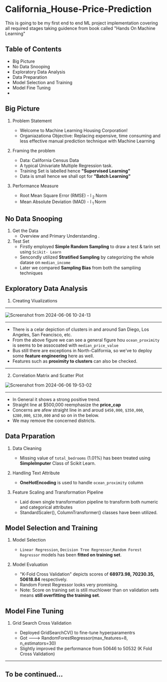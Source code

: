 # California_House-Price-Prediction
This is going to be my first end to end ML project implementation covering all required stages taking guidence from book called "Hands On Machine Learning"

## Table of Contents
- Big Picture
- No Data Snooping
- Exploratory Data Analysis
- Data Preparation
- Model Selection and Training
- Model Fine Tuning
- 


## Big Picture

1. Problem Statement
   - Welcome to Machine Learning Housing Corporation!
   -  Organiazationa Objective: Replacing expensive, time consuming and less effective manual prediction technique with Machine Learning
  
2. Framing the problem
   - Data: California Census Data 
   - A typical Univariate Multiple Regression task.
   - Training Set is labelled hence **"Supervised Learning"**
   - Data is small hence we shall opt for **"Batch Learning"**

2. Performance Measure
   - Root Mean Square Error (RMSE) - l<sub> 2 </sub> Norm
   - Mean Absolute Deviation (MAD) - l<sub> 1 </sub> Norm

## No Data Snooping

1. Get the Data
   - Overview and Primary Understanding .
2. Test Set
   - Firstly employed **Simple Random Sampling** to draw a test & tarin set using `Scikit- Learn`
   - Sencondly utilized **Stratified Sampling** by categorizing the whole datase on `median_income`
   - Later we compared **Sampling Bias** from both the sampliing techniques


## Exploratory Data Analysis

1. Creating Viualizations
  ***
  ![Screenshot from 2024-06-06 10-24-13](https://github.com/pb319/California_House-Price-Prediction/assets/66114329/bf2a3d13-60e8-4af4-9cf3-01ed0fb864bc)

  ***
   * There is a celar depiction of clusters in and around San Diego, Los Angeles, San Feancisco, etc.
   * From the above figure we can see a general figure hou `ocean_proximity` is seems to be assocoated with `median_price_value`
   *  Bus still there are exceptions in North-California, so we've to deploy some **feature engineering** here as well.
   * Features such as **proximity to clusters** can also be checked.

  ***
 2. Correlation Matrix and Scatter Plot
  
   ![Screenshot from 2024-06-06 19-53-02](https://github.com/pb319/California_House-Price-Prediction/assets/66114329/91f2e71c-50a8-461b-9892-068e18e0f5a3)
   
   ***
   * In General it shows a strong positive trend.
   * Straight line at $500,000 reemphasize the **price_cap**
   * Concerns are afew straight line in and aroud `$450,000`, `$350,000`, `$280,000`, `$230,000` and so on in the below.
   * We may remove the concerned districts.

## Data Prparation

1. Data Cleaning

    * Missing value of `total_bedrooms` (1.01%) has been treated using **SimpleImputer** Class of Scikit Learn.
     
2. Handling Text Attribute
    * **OneHotEncoding** is used to handle `ocean_proximity` column

3. Feature Scaling and Transformation Pipeline
    * Laid down single transformation pipeline to transform both numeric and categorical attributes
    * StandardScaler(), ColumnTransformer() classes have been utilized.
  
## Model Selection and Training

1. Model Selection
   
   * `Linear Regression`, `Decision Tree Regressor`,`Random Forest Regressor` models has been **fitted on training set**.
   
3. Model Evaluation
   
   * "K-Fold Cross Validation" depicts scores of **68973.98, 70230.35, 50618.84** respectively.
   * Random Forest Regressor looks very promising.
   * Note: Score on training set is still muchlower than on validation sets means **still overfitting the training set**.

## Model Fine Tuning

1. Grid Search Cross Validation
   
   * Deployed GridSearchCV() to fine-tune hyperparamentrs
   * Got --->  RandomForestRegressor(max_features=8, n_estimators=30)
   * Slightly improved the performance from 50646 to 50532 (K Fold Cross Validation)

   

***


## To be continued...
